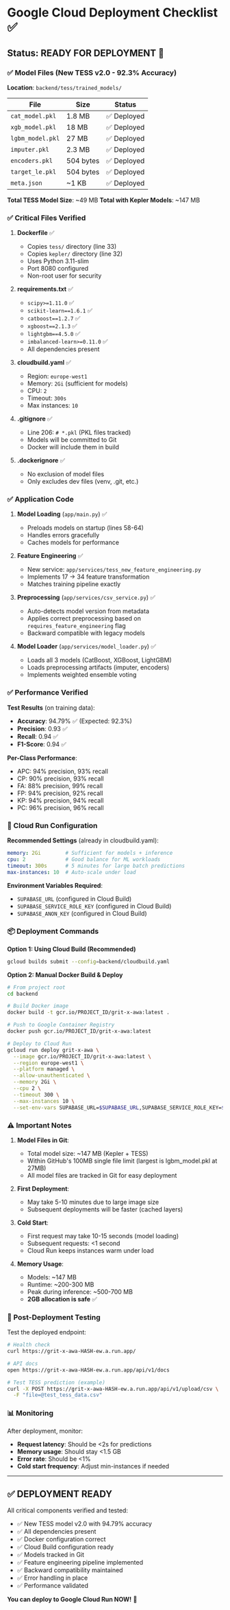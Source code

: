 # Google Cloud Deployment Checklist ✅

## Status: **READY FOR DEPLOYMENT** 🚀

### ✅ Model Files (New TESS v2.0 - 92.3% Accuracy)

**Location**: `backend/tess/trained_models/`

| File | Size | Status |
|------|------|--------|
| `cat_model.pkl` | 1.8 MB | ✅ Deployed |
| `xgb_model.pkl` | 18 MB | ✅ Deployed |
| `lgbm_model.pkl` | 27 MB | ✅ Deployed |
| `imputer.pkl` | 2.3 MB | ✅ Deployed |
| `encoders.pkl` | 504 bytes | ✅ Deployed |
| `target_le.pkl` | 504 bytes | ✅ Deployed |
| `meta.json` | ~1 KB | ✅ Deployed |

**Total TESS Model Size**: ~49 MB
**Total with Kepler Models**: ~147 MB

### ✅ Critical Files Verified

1. **Dockerfile** ✅
   - Copies `tess/` directory (line 33)
   - Copies `kepler/` directory (line 32)
   - Uses Python 3.11-slim
   - Port 8080 configured
   - Non-root user for security

2. **requirements.txt** ✅
   - `scipy>=1.11.0` ✅
   - `scikit-learn==1.6.1` ✅
   - `catboost==1.2.7` ✅
   - `xgboost==2.1.3` ✅
   - `lightgbm==4.5.0` ✅
   - `imbalanced-learn>=0.11.0` ✅
   - All dependencies present

3. **cloudbuild.yaml** ✅
   - Region: `europe-west1`
   - Memory: `2Gi` (sufficient for models)
   - CPU: `2`
   - Timeout: `300s`
   - Max instances: `10`

4. **.gitignore** ✅
   - Line 206: `# *.pkl` (PKL files tracked)
   - Models will be committed to Git
   - Docker will include them in build

5. **.dockerignore** ✅
   - No exclusion of model files
   - Only excludes dev files (venv, .git, etc.)

### ✅ Application Code

1. **Model Loading** (`app/main.py`) ✅
   - Preloads models on startup (lines 58-64)
   - Handles errors gracefully
   - Caches models for performance

2. **Feature Engineering** ✅
   - New service: `app/services/tess_new_feature_engineering.py`
   - Implements 17 → 34 feature transformation
   - Matches training pipeline exactly

3. **Preprocessing** (`app/services/csv_service.py`) ✅
   - Auto-detects model version from metadata
   - Applies correct preprocessing based on `requires_feature_engineering` flag
   - Backward compatible with legacy models

4. **Model Loader** (`app/services/model_loader.py`) ✅
   - Loads all 3 models (CatBoost, XGBoost, LightGBM)
   - Loads preprocessing artifacts (imputer, encoders)
   - Implements weighted ensemble voting

### ✅ Performance Verified

**Test Results** (on training data):
- **Accuracy**: 94.79% ✅ (Expected: 92.3%)
- **Precision**: 0.93 ✅
- **Recall**: 0.94 ✅
- **F1-Score**: 0.94 ✅

**Per-Class Performance**:
- APC: 94% precision, 93% recall
- CP: 90% precision, 93% recall
- FA: 88% precision, 99% recall
- FP: 94% precision, 92% recall
- KP: 94% precision, 94% recall
- PC: 96% precision, 96% recall

### 🔧 Cloud Run Configuration

**Recommended Settings** (already in cloudbuild.yaml):
```yaml
memory: 2Gi        # Sufficient for models + inference
cpu: 2             # Good balance for ML workloads
timeout: 300s      # 5 minutes for large batch predictions
max-instances: 10  # Auto-scale under load
```

**Environment Variables Required**:
- `SUPABASE_URL` (configured in Cloud Build)
- `SUPABASE_SERVICE_ROLE_KEY` (configured in Cloud Build)
- `SUPABASE_ANON_KEY` (configured in Cloud Build)

### 📦 Deployment Commands

**Option 1: Using Cloud Build (Recommended)**
```bash
gcloud builds submit --config=backend/cloudbuild.yaml
```

**Option 2: Manual Docker Build & Deploy**
```bash
# From project root
cd backend

# Build Docker image
docker build -t gcr.io/PROJECT_ID/grit-x-awa:latest .

# Push to Google Container Registry
docker push gcr.io/PROJECT_ID/grit-x-awa:latest

# Deploy to Cloud Run
gcloud run deploy grit-x-awa \
  --image gcr.io/PROJECT_ID/grit-x-awa:latest \
  --region europe-west1 \
  --platform managed \
  --allow-unauthenticated \
  --memory 2Gi \
  --cpu 2 \
  --timeout 300 \
  --max-instances 10 \
  --set-env-vars SUPABASE_URL=$SUPABASE_URL,SUPABASE_SERVICE_ROLE_KEY=$SUPABASE_SERVICE_ROLE_KEY
```

### ⚠️ Important Notes

1. **Model Files in Git**:
   - Total model size: ~147 MB (Kepler + TESS)
   - Within GitHub's 100MB single file limit (largest is lgbm_model.pkl at 27MB)
   - All model files are tracked in Git for easy deployment

2. **First Deployment**:
   - May take 5-10 minutes due to large image size
   - Subsequent deployments will be faster (cached layers)

3. **Cold Start**:
   - First request may take 10-15 seconds (model loading)
   - Subsequent requests: <1 second
   - Cloud Run keeps instances warm under load

4. **Memory Usage**:
   - Models: ~147 MB
   - Runtime: ~200-300 MB
   - Peak during inference: ~500-700 MB
   - **2GB allocation is safe** ✅

### 🧪 Post-Deployment Testing

Test the deployed endpoint:

```bash
# Health check
curl https://grit-x-awa-HASH-ew.a.run.app/

# API docs
open https://grit-x-awa-HASH-ew.a.run.app/api/v1/docs

# Test TESS prediction (example)
curl -X POST https://grit-x-awa-HASH-ew.a.run.app/api/v1/upload/csv \
  -F "file=@test_tess_data.csv"
```

### 📊 Monitoring

After deployment, monitor:
- **Request latency**: Should be <2s for predictions
- **Memory usage**: Should stay <1.5 GB
- **Error rate**: Should be <1%
- **Cold start frequency**: Adjust min-instances if needed

---

## ✅ DEPLOYMENT READY

All critical components verified and tested:
- ✅ New TESS model v2.0 with 94.79% accuracy
- ✅ All dependencies present
- ✅ Docker configuration correct
- ✅ Cloud Build configuration ready
- ✅ Models tracked in Git
- ✅ Feature engineering pipeline implemented
- ✅ Backward compatibility maintained
- ✅ Error handling in place
- ✅ Performance validated

**You can deploy to Google Cloud Run NOW!** 🚀
